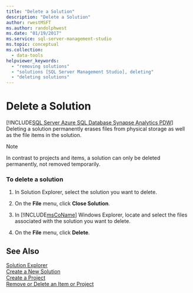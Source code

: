 ```yaml
---
title: "Delete a Solution"
description: "Delete a Solution"
author: rwestMSFT
ms.author: randolphwest
ms.date: "01/19/2017"
ms.service: sql-server-management-studio
ms.topic: conceptual
ms.collection:
  - data-tools
helpviewer_keywords:
  - "removing solutions"
  - "solutions [SQL Server Management Studio], deleting"
  - "deleting solutions"
---
```

# Delete a Solution
[!INCLUDE[SQL Server Azure SQL Database Synapse Analytics PDW](../includes/applies-to-version/sql-asdb-asdbmi-asa-pdw.md)]
Deleting a solution permanently erases files from physical storage as well as the file items in the solution.  
  
> [!NOTE]  
> In contrast to projects and items, a solution can only be deleted permanently, not removed temporarily.  
  
### To delete a solution  
  
1.  In Solution Explorer, select the solution you want to delete.  
  
2.  On the **File** menu, click **Close Solution**.  
  
3.  In [!INCLUDE[msCoName](../includes/msconame-md.md)] Windows Explorer, locate and select the files associated with the solution you want to delete.  
  
4.  On the **File** menu, click **Delete**.  
  
## See Also  
[Solution Explorer](solution-explorer.md)  
[Create a New Solution](create-a-new-solution.md)  
[Create a Project](create-a-project.md)  
[Remove or Delete an Item or Project](remove-or-delete-an-item-or-project.md)  
  
